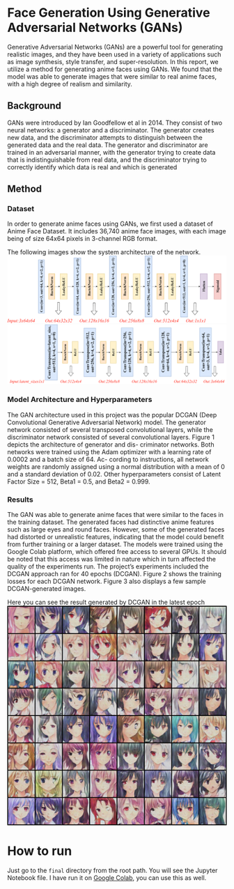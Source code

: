 # Face Generation Using Generative Adversarial Networks (GANs)
Generative Adversarial Networks (GANs) are a powerful tool for generating realistic images, and they have been used in a variety of applications such as image synthesis, style transfer, and super-resolution. In this report, we utilize a method for generating anime faces using GANs. We found that the model was able to generate images that were similar to real anime faces, with a high degree of realism and similarity.

## Background
GANs were introduced by Ian Goodfellow et al in 2014. They consist of two neural networks: a generator and a discriminator. The generator creates new data, and the discriminator attempts to distinguish between the generated data and the real data. The generator and discriminator are trained in an adversarial manner, with the generator trying to create data that is indistinguishable from real data, and the discriminator trying to correctly identify which data is real and which is generated

## Method
### Dataset
In order to generate anime faces using GANs, we first used a dataset of Anime Face Dataset. It includes 36,740 anime face images, with each image being of size 64x64 pixels in 3-channel RGB format.

The following images show the system architecture of the network.
![image](final/img/d.png)
![image](final/img/g.png)

### Model Architecture and Hyperparameters
The GAN architecture used in this project was the popular DCGAN (Deep Convolutional Generative Adversarial Network) model. The generator network consisted of several transposed convolutional layers, while the discriminator network consisted of several convolutional layers. Figure 1 depicts the architecture of generator and dis- criminator networks. Both networks were trained using the Adam optimizer with a learning rate of 0.0002 and a batch size of 64. Ac- cording to instructions, all network weights are randomly assigned using a normal distribution with a mean of 0 and a standard deviation of 0.02. Other hyperparameters consist of Latent Factor Size = 512, Beta1 = 0.5, and Beta2 = 0.999.

### Results
The GAN was able to generate anime faces that were similar to the faces in the training dataset. The generated faces had distinctive anime features such as large eyes and round faces. However, some of the generated faces had distorted or unrealistic features, indicating that the model could benefit from further training or a larger dataset. The models were trained using the Google Colab platform, which offered free access to several GPUs. It should be noted that this access was limited in nature which in turn affected the quality of the experiments run. The project’s experiments included the DCGAN approach ran for 40 epochs (DCGAN). Figure 2 shows the training losses for each DCGAN network. Figure 3 also displays a few sample DCGAN-generated images.

Here you can see the result generated by DCGAN in the latest epoch 
![image](final/img/generated-images.png)

# How to run
Just go to the `final` directory from the root path. You will see the Jupyter Notebook file. I have run it on [Google Colab](https://colab.google/), you can use this as well.